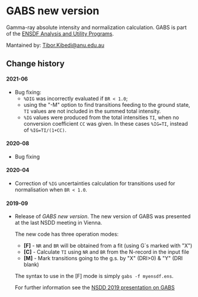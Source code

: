 # GABS new version
Gamma-ray absolute intensity and normalization calculation. GABS is part of the [ENSDF Analysis and Utility Programs](https://nds.iaea.org/public/ensdf_pgm/).

Mantained by: Tibor.Kibedi@anu.edu.au


## Change history

#### 2021-06
* Bug fixing: 
  - `%DIG` was incorrectly evaluated if `BR < 1.0`;
  - using the "-M" option to find transitions feeding to the ground state, `TI` values are not included in the summed total intensity.
  - `%IG` values were produced from the total intensities `TI`, when no conversion coefficient `CC` was given. In these cases `%IG=TI`, instead of `%IG=TI/(1+CC)`.

#### 2020-08
* Bug fixing

#### 2020-04
* Correction of `%IG` uncertainties calculation for transitions used for normalisation when `BR < 1.0`.


#### 2019-09
* Release of *GABS new version*. The new version of GABS was presented at the last NSDD meeting in Vienna. 

  The new code has three operation modes: 
  - **[F]** - `NR` and `BR` will be obtained from a fit (using G`s marked with "X")<br>
  - **[C]** - Calculate `TI` using `NR` and `BR` from the N-record in the input file<br>
  - **[M]** - Mark transitions going to the g.s. by "X" (DRI>0) & "Y" (DRI blank)<br>

  The syntax to use in the [F] mode is simply ```gabs -f myensdf.ens```.
 
  For further information see the  [NSDD 2019 presentation on GABS](https://nds.iaea.org/nsdd/NSDD2019/Presentations/2019_NSDD_GABS_Kibedi.pdf)
